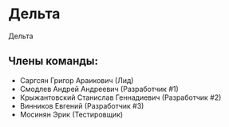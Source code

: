 # Дельта
Дельта

## Члены команды:
* Саргсян Григор Араикович              (Лид)
* Смодлев Андрей Андреевич              (Разработчик #1)
* Крыжантовский Станислав Геннадиевич   (Разработчик #2)
* Винников Евгений                      (Разработчик #3) 
* Мосинян Эрик                          (Тестировщик)
